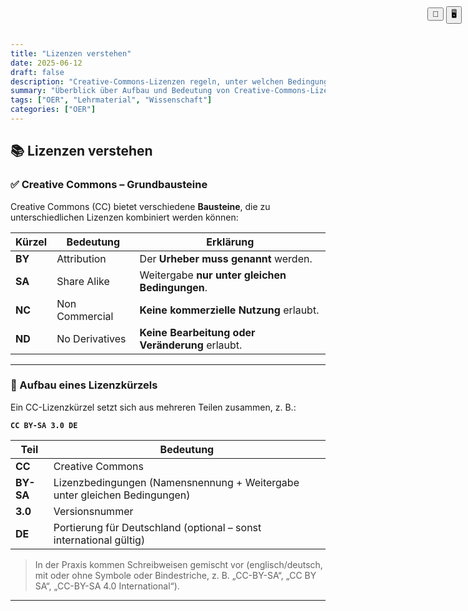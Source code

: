 ```yaml
---
title: "Lizenzen verstehen"
date: 2025-06-12
draft: false
description: "Creative-Commons-Lizenzen regeln, unter welchen Bedingungen Werke genutzt, geteilt und weiterverarbeitet werden dürfen. Sie kombinieren Bausteine wie Namensnennung, nicht-kommerzielle Nutzung, Weitergabe unter gleichen Bedingungen oder Bearbeitungsverbot. Die Lizenzangabe umfasst Typ, Versionsnummer und optional eine Länderportierung."
summary: "Überblick über Aufbau und Bedeutung von Creative-Commons-Lizenzen."
tags: ["OER", "Lehrmaterial", "Wissenschaft"]
categories: ["OER"]
---
```


<!-- Druck- und Präsentationssteuerung -->
<script>
  function triggerPrint() {
    window.print(); // Export als PDF oder druckbare Ansicht
  }
</script>

<script>
document.addEventListener("DOMContentLoaded", function () {
  if (window.location.search.includes("print-pdf")) {
    // Warten, bis Reveal.js vollständig geladen ist
    Reveal.addEventListener("ready", function () {
      setTimeout(() => {
        window.print();
      }, 300);
    });
  }
});
</script>

<div class="top-toggle" style="position: fixed; top: 10px; right: 10px; z-index: 999;">
  <button onclick="triggerPrint()" title="Präsentation speichern">💾</button>
  <button onclick="location.href='/iWIP/praesentation/warum_oer'" title="Zur Präsentationsansicht">🖥️</button>
</div>

## 📚 Lizenzen verstehen

### ✅ Creative Commons – Grundbausteine

Creative Commons (CC) bietet verschiedene **Bausteine**, die zu unterschiedlichen Lizenzen kombiniert werden können:

| Kürzel | Bedeutung        | Erklärung |
|--------|------------------|-----------|
| **BY** | Attribution      | Der **Urheber muss genannt** werden. |
| **SA** | Share Alike      | Weitergabe **nur unter gleichen Bedingungen**. |
| **NC** | Non Commercial   | **Keine kommerzielle Nutzung** erlaubt. |
| **ND** | No Derivatives   | **Keine Bearbeitung oder Veränderung** erlaubt. |

---

### 🧩 Aufbau eines Lizenzkürzels

Ein CC-Lizenzkürzel setzt sich aus mehreren Teilen zusammen, z. B.:

**`CC BY-SA 3.0 DE`**

| Teil     | Bedeutung |
|----------|-----------|
| **CC**   | Creative Commons |
| **BY-SA** | Lizenzbedingungen (Namensnennung + Weitergabe unter gleichen Bedingungen) |
| **3.0**  | Versionsnummer |
| **DE**   | Portierung für Deutschland (optional – sonst international gültig) |

> In der Praxis kommen Schreibweisen gemischt vor (englisch/deutsch, mit oder ohne Symbole oder Bindestriche, z. B. „CC-BY-SA“, „CC BY SA“, „CC-BY-SA 4.0 International“).

---

